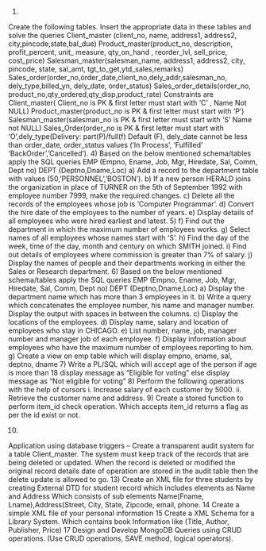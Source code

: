 1)
Create the following tables. Insert the appropriate data in these tables and solve the queries
Client_master (client_no, name, address1, address2, city,pincode,state,bal_due)
Product_master(product_no, description, profit_percent, unit_ measure, qty_on_hand ,
reorder_lvl, sell_price, cost_price)
Salesman_master(salesman_name, address1, address2, city, pincode, state, sal_amt,
tgt_to_get,ytd_sales,remarks)
Sales_order(order_no,order_date,client_no,dely_addr,salesman_no, dely_type,billed_yn,
dely_date, order_status)
Sales_order_details(order_no, product_no,qty_ordered,qty_disp,product_rate)
Constraints are
Client_master( Client_no is PK & first letter must start with ‘C’ , Name Not NULL)
Product_master(product_no is PK & first letter must start with ‘P’)
Salesman_master(salesman_no is PK & first letter must start with ‘S’ Name not NULL)
Sales_Order(order_no is PK & first letter must start with ‘O’,dely_type(Delivery:
part(P)/full(f) Default (F), dely_date cannot be less than order_date, order_status values (‘In
Process’, ‘Fulfilled’ ‘BackOrder’,’Cancelled’).
4)
Based on the below mentioned schema/tables apply the SQL queries
EMP (Empno, Ename, Job, Mgr, Hiredate, Sal, Comm, Dept no)
DEPT (Deptno,Dname,Loc)
a) Add a record to the department table with values (50,’PERSONNEL’,’BOSTON’).
b) If a new person HERALD joins the organization in place of TURNER on the 5th of
September 1992 with employee number 7999, make the required changes.
c) Delete all the records of the employees whose job is ‘Computer Programmar’.
d) Convert the hire date of the employees to the number of years.
e) Display details of all employees who were hired earliest and latest.
5)
f) Find out the department in which the maximum number of employees works.
g) Select names of all employees whose names start with ‘S’.
h) Find the day of the week, time of the day, month and century on which SMITH joined.
i) Find out details of employees where commission is greater than 7% of salary.
j) Display the names of people and their departments working in either the Sales or
Research department.
6)
Based on the below mentioned schema/tables apply the SQL queries
EMP (Empno, Ename, Job, Mgr, Hiredate, Sal, Comm, Dept no)
DEPT (Deptno,Dname,Loc)
a) Display the department name which has more than 3 employees in it.
b) Write a query which concatenates the employee number, his name and manager number.
Display the output with spaces in between the columns.
c) Display the locations of the employees.
d) Display name, salary and location of employees who stay in CHICAGO.
e) List number, name, job, manager number and manager job of each employee.
f) Display information about employees who have the maximum number of employees
reporting to him.
g) Create a view on emp table which will display empno, ename, sal, deptno, dname
7)
Write a PL/SQL which will accept age of the person if age is more than 18 display message
as “Eligible for voting” else display message as “Not eligible for voting”
8)
Perform the following operations with the help of cursors
i. Increase salary of each customer by 5000.
ii. Retrieve the customer name and address.
9)
Create a stored function to perform item_id check operation. Which accepts item_id returns a
flag as per the id exist or not.

10)
Application using database triggers – Create a transparent audit system for a table
Client_master. The system must keep track of the records that are being deleted or updated.
When the record is deleted or modified the original record details date of operation are stored
in the audit table then the delete update is allowed to go.
13)
Create an XML file for three students by creating External DTD for student record which
includes elements as Name and Address Which consists of sub elements Name(Fname,
Lname),Address(Street, City, State, Zipcode, email, phone.
14
Create a simple XML file of your personal information
15
Create a XML Schema for a Library System. Which contains book Information like (Title,
Author, Publisher, Price)
17
Design and Develop MongoDB Queries using CRUD operations. (Use CRUD operations,
SAVE method, logical operators). 
